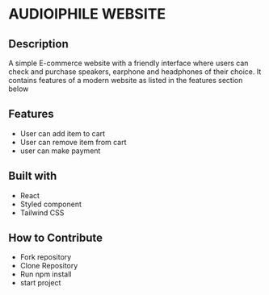 # AUDIOIPHILE WEBSITE

## Description
A simple E-commerce website with a friendly interface where users can check and purchase speakers, earphone and headphones of their choice. It contains features of a modern website as listed in the features section below

## Features
- User can add item to cart
- User can remove item from cart
- user can make payment

## Built with
- React 
- Styled component
- Tailwind CSS

## How to Contribute
- Fork repository
- Clone Repository
- Run npm install
- start project

